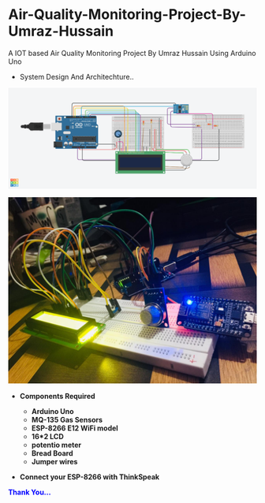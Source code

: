 # Air-Quality-Monitoring-Project-By-Umraz-Hussain
 A IOT based Air Quality Monitoring Project By Umraz Hussain Using Arduino Uno <br/>
 + System Design And Architechture.. 
 
 ![](Images/img5.png)
 
 ![](Images/img3.jpeg)
 
  + <b color="green">Components Required </p> 
    + Arduino Uno <br/>
    + MQ-135 Gas Sensors <br/>
    + ESP-8266 E12 WiFi model <br/>
    + 16*2 LCD <br/>
    + potentio meter <br/>
    + Bread Board <br/>
    + Jumper wires <br/>
    
+ Connect your ESP-8266 with ThinkSpeak 
    
    
    
<font style=color:blue> Thank You... </font>
